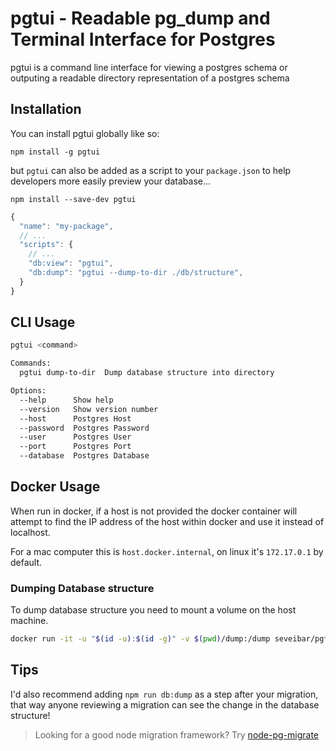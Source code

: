 # pgtui - Readable pg_dump and Terminal Interface for Postgres

pgtui is a command line interface for viewing a postgres schema or outputing a readable directory representation of a postgres schema

## Installation

You can install pgtui globally like so:

`npm install -g pgtui`

but `pgtui` can also be added as a script to your `package.json` to help
developers more easily preview your database...

```
npm install --save-dev pgtui
```

```javascript
{
  "name": "my-package",
  // ...
  "scripts": {
    // ...
    "db:view": "pgtui",
    "db:dump": "pgtui --dump-to-dir ./db/structure",
  }
}
```

## CLI Usage

```bash
pgtui <command>

Commands:
  pgtui dump-to-dir  Dump database structure into directory

Options:
  --help      Show help                                                [boolean]
  --version   Show version number                                      [boolean]
  --host      Postgres Host
  --password  Postgres Password
  --user      Postgres User
  --port      Postgres Port
  --database  Postgres Database
```

## Docker Usage

When run in docker, if a host is not provided the docker container will attempt
to find the IP address of the host within docker and use it instead of localhost.

For a mac computer this is `host.docker.internal`, on linux it's `172.17.0.1`
by default.

### Dumping Database structure

To dump database structure you need to mount a volume on the host machine.

```bash
docker run -it -u "$(id -u):$(id -g)" -v $(pwd)/dump:/dump seveibar/pgtui dump-to-dir /dump
```

## Tips

I'd also recommend adding `npm run db:dump` as a step after your migration, that way anyone reviewing a migration can see the change in the database structure!

> Looking for a good node migration framework? Try [node-pg-migrate](https://github.com/salsita/node-pg-migrate)
